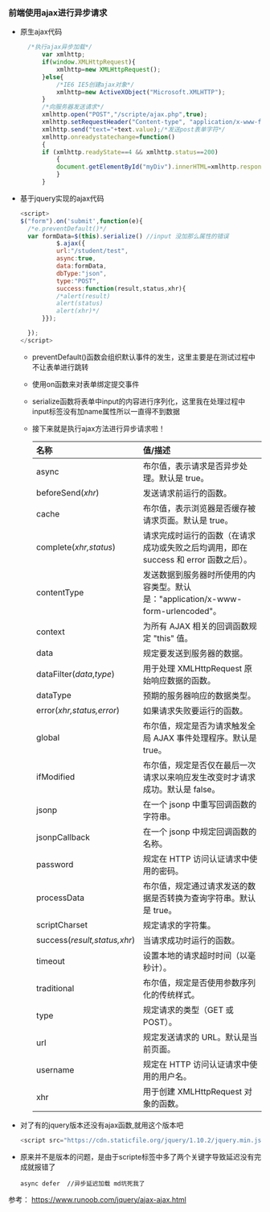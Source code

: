 ### 前端使用ajax进行异步请求



+ 原生ajax代码

  ```javascript
  	/*执行ajax异步加载*/
  		var xmlhttp;
  		if(window.XMLHttpRequest){
  			xmlhttp=new XMLHttpRequest();
  		}else{
  			/*IE6 IE5创建ajax对象*/
  			xmlhttp=new ActiveXObject("Microsoft.XMLHTTP");
  		}	
  		/*向服务器发送请求*/
  		xmlhttp.open("POST","/scripte/ajax.php",true);
  		xmlhttp.setRequestHeader("Content-type", "application/x-www-form-urlencoded; charset=utf-8"); /*填写http头部信息*/
  		xmlhttp.send("text="+text.value);/*发送post表单字符*/
  		xmlhttp.onreadystatechange=function()
  		{
  		if (xmlhttp.readyState==4 && xmlhttp.status==200)
  			{
  			document.getElementById("myDiv").innerHTML=xmlhttp.responseText;
  			}
  		}
  ```

+ 基于jquery实现的ajax代码

  ```javascript
  <script>
  $("form").on('submit',function(e){
  	/*e.preventDefault()*/
  	var formData=$(this).serialize() //input 没加那么属性的错误
  			$.ajax({
  			url:"/student/test",
  			async:true,
  			data:formData,
  			dbType:"json",
  			type:"POST",
  			success:function(result,status,xhr){
  			/*alert(result)
  			alert(status)
  			alert(xhr)*/
  		}});
  
  	});
  </script>
  ```

  + preventDefault()函数会组织默认事件的发生，这里主要是在测试过程中不让表单进行跳转

  + 使用on函数来对表单绑定提交事件

  + serialize函数将表单中input的内容进行序列化，这里我在处理过程中input标签没有加name属性所以一直得不到数据

  + 接下来就是执行ajax方法进行异步请求啦！

    | 名称                         | 值/描述                                                      |
    | :--------------------------- | :----------------------------------------------------------- |
    | async                        | 布尔值，表示请求是否异步处理。默认是 true。                  |
    | beforeSend(*xhr*)            | 发送请求前运行的函数。                                       |
    | cache                        | 布尔值，表示浏览器是否缓存被请求页面。默认是 true。          |
    | complete(*xhr,status*)       | 请求完成时运行的函数（在请求成功或失败之后均调用，即在 success 和 error 函数之后）。 |
    | contentType                  | 发送数据到服务器时所使用的内容类型。默认是："application/x-www-form-urlencoded"。 |
    | context                      | 为所有 AJAX 相关的回调函数规定 "this" 值。                   |
    | data                         | 规定要发送到服务器的数据。                                   |
    | dataFilter(*data*,*type*)    | 用于处理 XMLHttpRequest 原始响应数据的函数。                 |
    | dataType                     | 预期的服务器响应的数据类型。                                 |
    | error(*xhr,status,error*)    | 如果请求失败要运行的函数。                                   |
    | global                       | 布尔值，规定是否为请求触发全局 AJAX 事件处理程序。默认是 true。 |
    | ifModified                   | 布尔值，规定是否仅在最后一次请求以来响应发生改变时才请求成功。默认是 false。 |
    | jsonp                        | 在一个 jsonp 中重写回调函数的字符串。                        |
    | jsonpCallback                | 在一个 jsonp 中规定回调函数的名称。                          |
    | password                     | 规定在 HTTP 访问认证请求中使用的密码。                       |
    | processData                  | 布尔值，规定通过请求发送的数据是否转换为查询字符串。默认是 true。 |
    | scriptCharset                | 规定请求的字符集。                                           |
    | success(*result,status,xhr*) | 当请求成功时运行的函数。                                     |
    | timeout                      | 设置本地的请求超时时间（以毫秒计）。                         |
    | traditional                  | 布尔值，规定是否使用参数序列化的传统样式。                   |
    | type                         | 规定请求的类型（GET 或 POST）。                              |
    | url                          | 规定发送请求的 URL。默认是当前页面。                         |
    | username                     | 规定在 HTTP 访问认证请求中使用的用户名。                     |
    | xhr                          | 用于创建 XMLHttpRequest 对象的函数。                         |

+ 对了有的jquery版本还没有ajax函数,就用这个版本吧

  ```javascript
  <script src="https://cdn.staticfile.org/jquery/1.10.2/jquery.min.js"></script>
  ```

+ 原来并不是版本的问题，是由于scripte标签中多了两个关键字导致延迟没有完成就报错了

  ```
  async defer  //异步延迟加载 md坑死我了
  ```

  

参考： https://www.runoob.com/jquery/ajax-ajax.html

